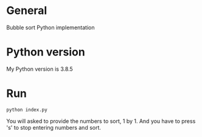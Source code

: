 # General

Bubble sort Python implementation

# Python version

My Python version is 3.8.5

# Run

```
python index.py
```

You will asked to provide the numbers to sort, 1 by 1. And you have to press 's' to stop entering numbers and sort.
